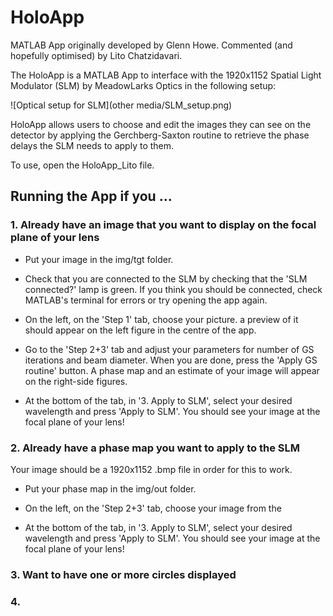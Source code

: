 # HoloApp

MATLAB App originally developed by Glenn Howe. Commented (and hopefully optimised) by Lito Chatzidavari.

The HoloApp is a MATLAB App to interface with the 1920x1152 Spatial Light Modulator (SLM) by MeadowLarks Optics in the following setup:

![Optical setup for SLM](other media/SLM_setup.png)


HoloApp allows users to choose and edit the images they can see on the detector by applying the Gerchberg-Saxton routine to retrieve the phase delays the SLM needs to apply to them.


To use, open the HoloApp_Lito file.


## Running the App if you ...

### 1. Already have an image that you want to display on the focal plane of your lens

- Put your image in the img/tgt folder.

- Check that you are connected to the SLM by checking that the 'SLM connected?' lamp is green. If you think you should be connected, check MATLAB's terminal for errors or try opening the app again.

- On the left, on the 'Step 1' tab, choose your picture. a preview of it should appear on the left figure in the centre of the app.

- Go to the 'Step 2+3' tab and adjust your parameters for number of GS iterations and beam diameter. When you are done, press the 'Apply GS routine' button. A phase map and an estimate of your image will appear on the right-side figures.

- At the bottom of the tab, in '3. Apply to SLM', select your desired wavelength and press 'Apply to SLM'. You should see your image at the focal plane of your lens!

### 2. Already have a phase map you want to apply to the SLM

Your image should be a 1920x1152 .bmp file in order for this to work.

- Put your phase map in the img/out folder.

- On the left, on the 'Step 2+3' tab, choose your image from the

- At the bottom of the tab, in '3. Apply to SLM', select your desired wavelength and press 'Apply to SLM'. You should see your image at the focal plane of your lens!

### 3. Want to have one or more circles displayed

### 4. 